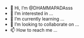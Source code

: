 - 👋 Hi, I’m @DHAMMAPADAsss
- 👀 I’m interested in ...
- 🌱 I’m currently learning ...
- 💞️ I’m looking to collaborate on ...
- 📫 How to reach me ...

<!---
DHAMMAPADAsss/DHAMMAPADAsss is a ✨ special ✨ repository because its `README.md` (this file) appears on your GitHub profile.
You can click the Preview link to take a look at your changes.
--->
